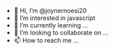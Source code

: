 - 👋 Hi, I’m @joynernoesi20
- 👀 I’m interested in javascript
- 🌱 I’m currently learning ...
- 💞️ I’m looking to collaborate on ...
- 📫 How to reach me ...

<!---
joynernoesi20/joynernoesi20 is a ✨ special ✨ repository because its `README.md` (this file) appears on your GitHub profile.
You can click the Preview link to take a look at your changes.
--->
